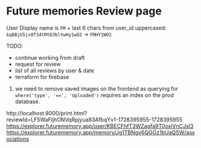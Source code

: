 # Future memories Review page

User Display name is `FM` + last 6 chars from user_id uppercased:
`kq8BjU5js0f34tMt63bltwHy1wO2` -> `FMHY1WO2`

TODO:
- continue working from draft
- request for review
- list of all reviews by user & date
- terraform for firebase

1. we need to remove saved images on the frontend as querying for
  `where('type', '==', 'Uploaded')` requires an index on the prod database.

<!-- https://firebase.google.com/docs/firestore/manage-data/add-data -->


http://localhost:8000/print.html?reviewId=LF5WaFljhONVqRpjyua83AfbqYv1-1728395955-1728395955
https://explorer.futurememory.app/user/KBECFhfT3WZagfa9T0oxiVnCJsI3
https://explorer.futurememory.app/memory/Jg1TBNgv6QGGz1bUaQSW/associations